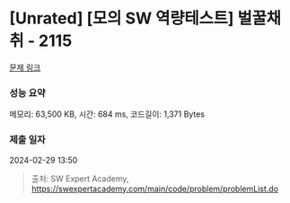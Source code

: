 # [Unrated] [모의 SW 역량테스트] 벌꿀채취 - 2115 

[문제 링크](https://swexpertacademy.com/main/code/problem/problemDetail.do?contestProbId=AV5V4A46AdIDFAWu) 

### 성능 요약

메모리: 63,500 KB, 시간: 684 ms, 코드길이: 1,371 Bytes

### 제출 일자

2024-02-29 13:50



> 출처: SW Expert Academy, https://swexpertacademy.com/main/code/problem/problemList.do